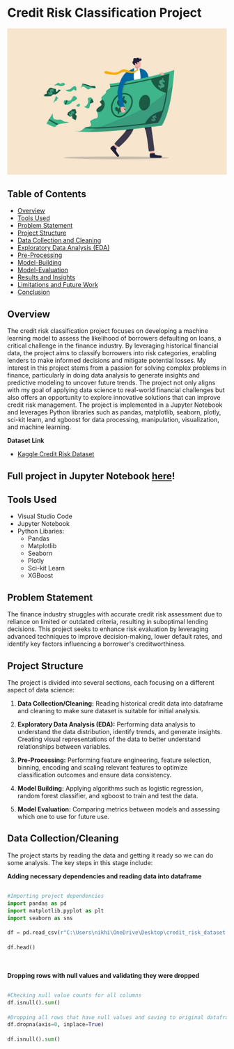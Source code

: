 # Credit Risk Classification Project
![Credit Risk Picture](https://github.com/NikhilInampudi/Credit-Risk-Classification/blob/50634a931067490d3a5fe12af0637f24ac896de1/Credit%20Risk%20Image.jpg)

## Table of Contents
- [Overview](#overview)
- [Tools Used](#tools-used)
- [Problem Statement](#problem-statement)
- [Project Structure](#project-structure)
- [Data Collection and Cleaning](#data-collection-and-cleaning)
- [Exploratory Data Analysis (EDA)](#exploratory-data-analysis)
- [Pre-Processing](#pre-processing)
- [Model-Building](#model-building)
- [Model-Evaluation](#model-evaluation)
- [Results and Insights](#results-and-insights)
- [Limitations and Future Work](#limitations-and-future-work)
- [Conclusion](#conclusion)

## Overview
The credit risk classification project focuses on developing a machine learning model to assess the likelihood of borrowers defaulting on 
loans, a critical challenge in the finance industry. By leveraging historical financial data, the project aims to classify borrowers into risk 
categories, enabling lenders to make informed decisions and mitigate potential losses. My interest in this project stems from a passion for 
solving complex problems in finance, particularly in doing data analysis to generate insights and predictive modeling to uncover future trends. The project not 
only aligns with my goal of applying data science to real-world financial challenges but also offers an opportunity to explore innovative solutions 
that can improve credit risk management. The project is implemented in a Jupyter Notebook and leverages Python libraries such as pandas, matplotlib, 
seaborn, plotly, sci-kit learn, and xgboost for data processing, manipulation, visualization, and machine learning.

**Dataset Link**
- [Kaggle Credit Risk Dataset](https://www.kaggle.com/datasets/laotse/credit-risk-dataset)

## Full project in Jupyter Notebook [here](https://github.com/NikhilInampudi/Credit-Risk-Classification/blob/55fa2a9826c4aa0cc9c1b5d1b4c4437e92065aa7/Credit%20Risk%20Classification%20Project.ipynb)!

## Tools Used
- Visual Studio Code
- Jupyter Notebook
- Python Libaries:
  - Pandas
  - Matplotlib
  - Seaborn
  - Plotly
  - Sci-kit Learn
  - XGBoost

## Problem Statement
The finance industry struggles with accurate credit risk assessment due to reliance on limited or outdated criteria, resulting in suboptimal lending decisions. This project seeks to enhance risk evaluation by leveraging advanced techniques to improve decision-making, lower default rates, and identify key factors influencing a borrower's creditworthiness.

## Project Structure
The project is divided into several sections, each focusing on a different aspect of data science:

1. **Data Collection/Cleaning:** Reading historical credit data into dataframe and cleaning to make sure dataset is suitable for initial analysis.

2. **Exploratory Data Analysis (EDA):** Performing data analysis to understand the data distribution, identify trends, and generate insights. Creating visual representations of the data to better understand relationships between variables. 

4. **Pre-Processing:** Performing feature engineering, feature selection, binning, encoding and scaling relevant features to optimize classification outcomes and ensure data consistency. 
   
5. **Model Building:** Applying algorithms such as logistic regression, random forest classifier, and xgboost to train and test the data. 

6. **Model Evaluation:** Comparing metrics between models and assessing which one to use for future use. 


## Data Collection/Cleaning
The project starts by reading the data and getting it ready so we can do some analysis. The key steps in this stage include:

**Adding necessary dependencies and reading data into dataframe**

<div style="max-height: 400px; overflow-y: auto;">
    
```python
#Importing project dependencies
import pandas as pd
import matplotlib.pyplot as plt
import seaborn as sns

df = pd.read_csv(r"C:\Users\nikhi\OneDrive\Desktop\credit_risk_dataset.csv")

df.head()
```
<br><br>
**Dropping rows with null values and validating they were dropped**
<div style="max-height: 400px; overflow-y: auto;">
    
```python
#Checking null value counts for all columns
df.isnull().sum()

#Dropping all rows that have null values and saving to original dataframe
df.dropna(axis=0, inplace=True)

df.isnull().sum()
```
<br><br>
**Understanding class balance/imbalance for our target variable**
<div style="max-height: 400px; overflow-y: auto;">
    
```python
#Checking value count for target variable to see class balance/imbalance
df['loan_status'].value_counts()
```
<br><br>
*Initial data cleaning is short as data came in a mostly structured format. Most of the data cleaning/transformation will be performed during the pre-processing stage*

## Exploratory Data Analysis
Exploratory Data Analysis (EDA) is a critical step in the data analysis process. It involves investigating and summarizing the main characteristics of a dataset, often using visual methods, to understand its structure, patterns, and relationships before applying more formal statistical techniques or machine learning models. In this phase, I used different visualization techniques and methods to identify correlations between variables, visualize distributions, and assess critical financial features.

**Using line plot to check how age compares to income. This shows as there is no linear relationship until the person is 120 years or older.**

<div style="max-height: 400px; overflow-y: auto;">
    
```python
#Plotting to see if any relationship between age and income
fig, ax = plt.subplots(figsize=(15, 6))
sns.lineplot(x='person_age', y='person_income', data=df, ax=ax)
plt.title('Income vs Age')
plt.xlabel('Age')
plt.ylabel('Income')
plt.show()
```

<img src="https://github.com/NikhilInampudi/Credit-Risk-Classification/blob/6295c4ebff1a42b9072944e8c214d05c7cd46e8b/Visualizations/Income%20vs%20Age%20Visual.png" width="900" height="400" />

<br><br>
**Using line plot to check how employment length compares to income. This shows us there are fluctuations until someone has been employed for longer than 40 months.**

<div style="max-height: 400px; overflow-y: auto;">
    
```python
fig, ax = plt.subplots(figsize=(15, 6))
sns.lineplot(x='person_emp_length', y='person_income', data=df, ax=ax)
```

<img src="https://github.com/NikhilInampudi/Credit-Risk-Classification/blob/6295c4ebff1a42b9072944e8c214d05c7cd46e8b/Visualizations/Employment%20Length%20vs%20Income%20Visual.png" width="900" height="400" />

<br><br>
**Using line plot to check how loan amount compares to income. This shows us there are is no real linear relationship between the two.**

<div style="max-height: 400px; overflow-y: auto;">
    
```python
#Plotting to see if any relationship between loan amount and income
fig, ax = plt.subplots(figsize=(15, 6))
sns.lineplot(x='loan_amnt', y='person_income', data=df, ax=ax)
```

<img src="https://github.com/NikhilInampudi/Credit-Risk-Classification/blob/6295c4ebff1a42b9072944e8c214d05c7cd46e8b/Visualizations/Loan%20Amount%20vs%20Income%20Visual.png" width="900" height="400" />

<br><br>
**Using correlation heatmap to see all my numerical variables relate to one another. As seen here, multiple variables such as credit history length/age and loan percent income/loan amount have a high correlation with one another. These may need to be dealt with by merging or dropping to prevent multicollinearity.**

<div style="max-height: 400px; overflow-y: auto;">
    
```python
#Using seaborn heatmap for better correlation visualization
fig, ax = plt.subplots() 
fig.set_size_inches(15,8)
sns.heatmap(df_numeric.corr(), vmax =.8, square = True, annot = True,cmap='Blues' )
plt.title('Confusion Matrix',fontsize=15);
```

<img src="https://github.com/NikhilInampudi/Credit-Risk-Classification/blob/aa7dc62b43af4a560e4bd42875242eb4dfb4a2dc/Visualizations/Credit%20Risk%20Confusion%20Matrix.png" width="900" height="700" />

<br><br>
**Plotly pie chart to visualize distributino of home ownership. This tells us an overwhelming majority of people are stil paying for their living situation. This is often a huge expense for someone to pay for and could have an effect on someones likelihood of defaulting on a loan as they have less leftover income.**

<div style="max-height: 400px; overflow-y: auto;">
    
```python
#Plotly pie chart to see distribution of home ownership 
import plotly.express as px

home_counts = df.person_home_ownership.value_counts()

fig=px.pie(values = home_counts.values,
           names = home_counts.index,
           color_discrete_sequence=px.colors.sequential.Mint,
           title = 'Home Ownership Distribution'
           )
fig.update_traces(textinfo='label+percent+value', textfont_size=13,
                  marker=dict(line=dict(color='#102000', width=0.2)))

fig.update_layout(width=800, height=600)

fig.show()
```

<img src="https://github.com/NikhilInampudi/Credit-Risk-Classification/blob/506e59afda2732565c70022b3dbf90cbe59ab003/Visualizations/Home%20Ownership%20Pie%20Chart.png" width="900" height="650" />

<br><br>
**Plotly pie chart to visualize distributino of different loan grades. Based on this results we can see that around 80% of individuals have a satisfactory rating (A-C) and a mminority of individuals have a bad rating (D-G). This would probably have a big effect on credit worthinesss as this is going off of someones prior history of using credit.**

<div style="max-height: 400px; overflow-y: auto;">
    
```python
#Plotly pie chart to see distribution of loan grades
import plotly.express as px

loan_grade_counts = df.loan_grade.value_counts()

fig=px.pie(values = loan_grade_counts.values,
           names = loan_grade_counts.index,
           color_discrete_sequence=px.colors.sequential.Mint,
           title = 'Loan Grades Distribution'
           )
fig.update_traces(textinfo='label+percent+value', textfont_size=13,
                  marker=dict(line=dict(color='#102000', width=0.2)))

fig.update_layout(width=800, height=600)

fig.show()
```

<img src="https://github.com/NikhilInampudi/Credit-Risk-Classification/blob/506e59afda2732565c70022b3dbf90cbe59ab003/Visualizations/Loan%20Grade%20Pie%20Chart.png" width="900" height="650" />

<br><br>
**Plotly histogram chart to visualize distribution of different loan intents. This distribution is uniform and shows us that there are multiple probable reasons for trying to get a loan**

<div style="max-height: 400px; overflow-y: auto;">
    
```python
#Plotly pie chart to see distribution of loan grades
import plotly.express as px

loan_grade_counts = df.loan_grade.value_counts()

fig=px.pie(values = loan_grade_counts.values,
           names = loan_grade_counts.index,
           color_discrete_sequence=px.colors.sequential.Mint,
           title = 'Loan Grades Distribution'
           )
fig.update_traces(textinfo='label+percent+value', textfont_size=13,
                  marker=dict(line=dict(color='#102000', width=0.2)))

fig.update_layout(width=800, height=600)

fig.show()
```

<img src="https://github.com/NikhilInampudi/Credit-Risk-Classification/blob/506e59afda2732565c70022b3dbf90cbe59ab003/Visualizations/Loan%20Intent%20Bar%20Chart.png" width="1300" height="500" />

<br><br>
**Plotly histogram to visualize count distribution of credit history lengths. This shows us that the data is right skewed and an overwhelming majority of individuals have had credit for only 0-5 years with a moderate amount having credit for 5-10 years. 

<div style="max-height: 400px; overflow-y: auto;">
    
```python
#Plotly histogram to see distribution of credit history lengths
fig=px.histogram(df, x = 'cb_person_cred_hist_length',histnorm = 'density', 
                 text_auto = '.2f',template = 'presentation', title = 'Credit History Length Distribution',
                 color_discrete_sequence=px.colors.sequential.Mint)
fig.update_layout()

fig.update_layout(width=1000, height=650)

fig.show()
```

<img src="https://github.com/NikhilInampudi/Credit-Risk-Classification/blob/506e59afda2732565c70022b3dbf90cbe59ab003/Visualizations/Credit%20History%20Length%20Density.png" width="1100" height="650" />

<br><br>
**Seaborn pairplot to see how all the variables relate to one another with the data points color separated by their loan status. This gives us insight into whether someone defaulted on their loan based around a certain metric.**

<div style="max-height: 400px; overflow-y: auto;">
    
```python
#Using seaborn pairplot to see relationships between all variables and identifying which data points are loan risks
sns.pairplot(df, hue='loan_status')
```

<img src="https://github.com/NikhilInampudi/Credit-Risk-Classification/blob/506e59afda2732565c70022b3dbf90cbe59ab003/Visualizations/Credit%20Risk%20Pairplot.png" width="1100" height="800" />

<br><br>
**Visualizing age count of individuals in the dataset. Most of the ages are beween 20-60 and anyone after age 80 can be considered an outlier**

<div style="max-height: 400px; overflow-y: auto;">
    
```python
#Using matplotlib bar chart to visualize count distribution for persons age
vertical = df['person_age'].value_counts().values
horizontal = df['person_age'].value_counts().index

plt.figure(figsize=(15, 6))

plt.bar(horizontal, vertical)
```

<img src="https://github.com/NikhilInampudi/Credit-Risk-Classification/blob/506e59afda2732565c70022b3dbf90cbe59ab003/Visualizations/Age%20Count%20Distribution.png" width="1500" height="600" />

<br><br>
**Visualizing employment length count of individuals in the dataset. Most of the employment lengths fall between 0-25 and anyone with employment length 40+ can be considered an outlier**

<div style="max-height: 400px; overflow-y: auto;">
    
```python
#Using matplotlib bar chart to visualize count distribution for persons employment length
vertical = df['person_emp_length'].value_counts().values
horizontal = df['person_emp_length'].value_counts().index

plt.figure(figsize=(15, 6))

plt.bar(horizontal, vertical)
```

<img src="https://github.com/NikhilInampudi/Credit-Risk-Classification/blob/506e59afda2732565c70022b3dbf90cbe59ab003/Visualizations/Employment%20Length%20Count%20Distribution.png" width="1500" height="600" />

## Pre-Processing
Preprocessing is essential in credit risk classification to ensure data quality and improve model performance. It addresses issues like missing values, noise, and outliers, which can skew results, by imputing or removing problematic data. Additionally, preprocessing involves feature engineering, where relevant features (e.g., debt-to-income ratio) are selected or created, and transformations (e.g., scaling, encoding categorical variables) are applied to make the data suitable for machine learning algorithms. This step ensures the dataset is clean, consistent, and optimized for accurate credit risk prediction.

<br><br>
### Addressing Outliers
**Identifying value counts for people who are 80 years old+ and dropping them**

<div style="max-height: 400px; overflow-y: auto;">
    
```python
#Seeing how many values there are for people older than 80
print((df['person_age'].value_counts().values>80).sum())

#Dropping age above 80 because they are outliers
df = df.drop(df[df['person_age'] > 80].index, axis=0)
```

<br><br>
**Identifying value counts for people who have employment lengths above 40 and dropping them**

<div style="max-height: 400px; overflow-y: auto;">
    
```python
#Dropping employment length above 40 because they are outliers

print((df['person_emp_length'].value_counts().values>40).sum())

df = df.drop(df[df['person_emp_length'] > 40].index, axis=0)
```

<br><br>
### Feature Engineering
**Binning numerical column "ages" into discrete categories "age group" to simplify data and make it easier to analyze**

<div style="max-height: 400px; overflow-y: auto;">
    
```python
#Categorizing ages into age groups
df['age_group'] = pd.cut(df['person_age'],
                           bins=[20, 26, 36, 46, 56, 66],
                           labels=['20-25', '26-35', '36-45', '46-55', '56-65'])
```

<br><br>
**Binning numerical column "person income" into discrete categories "income group" to simplify data and make it easier to analyze**

<div style="max-height: 400px; overflow-y: auto;">
    
```python
#Categorizing incomes into income groups
df['income_group'] = pd.cut(df['person_income'],
                           bins=[0, 25000, 50000, 75000, 100000, float('inf')],
                           labels=['low', 'low-middle', 'middle', 'high-middle', 'high'])
```

<br><br>
**Binning numerical column "loan amount" into discrete categories "loan amount group" to simplify data and make it easier to analyze**

<div style="max-height: 400px; overflow-y: auto;">
    
```python
#Categorizing loan amounts into loan amount groups
df['loan_amount_group'] = pd.cut(df['loan_amnt'],
                           bins=[0, 5000, 10000, 15000, float('inf')],
                           labels=['small', 'medium', 'large', 'very large'])
```

<br><br>
**Combining features to reduce dimensionality. Will assess if the features provide any value during model evaluation stage by using feature importance**

<div style="max-height: 400px; overflow-y: auto;">
    
```python
#Creating new columns out of existing columns
df['emp_length_to_loan_amnt_ratio'] = df['person_emp_length'] / df['loan_amnt']

df['int_rate_to_loan_amnt_ratio'] = df['loan_int_rate'] / df['loan_amnt']
```

<br><br>
**Encoding categorical variables into numbers so they can be read by machine learning algorithms and the chi square test. This is the ideal encoding method for ordinal variables but can be insufficient for nominal variables as an algorithm might try to derive an order based on the numbers. I opted for this method because I didnt want to create multiple other columns through one hot encoding and make the dataframe more cluttered.**

<div style="max-height: 400px; overflow-y: auto;">
    
```python
#Label encoding categorical variables
from sklearn.preprocessing import LabelEncoder

encoder = LabelEncoder()

for col in df.columns:
    if col in df[['person_home_ownership', 'loan_intent', 'loan_grade', 'cb_person_default_on_file', 'age_group', 'income_group', 'loan_amount_group']]:
        df[col] = encoder.fit_transform(df[col])
```

<br><br>
**Using a for loop to scale all numerical columns ensures that the features are transformed into a consistent range, enabling better interpretation and performance by the machine learning algorithm. This process helps standardize the data, preventing features with larger magnitudes from disproportionately influencing the model's learning process.**

<div style="max-height: 400px; overflow-y: auto;">
    
```python
#Scaling numerical columns
from sklearn.preprocessing import StandardScaler

scalar = StandardScaler()

categories = ['person_age', 'person_income', 'person_emp_length', 'loan_amnt', 'loan_int_rate', 'loan_percent_income', 'cb_person_cred_hist_length', 'emp_length_to_loan_amnt_ratio', 'int_rate_to_loan_amnt_ratio']

for col in categories:
        df[col] = scalar.fit_transform(df[[col]])
```

<br><br>
### Feature Selection
**Using chi squared test to assess feature signifiance amongst all the categorical variables**
<div style="max-height: 400px; overflow-y: auto;">
    
```python
#Performing Chi-Square to see significance with target variable
from sklearn.feature_selection import chi2

x = df[['person_home_ownership', 'loan_intent', 'loan_grade', 'cb_person_default_on_file', 'age_group', 'income_group']]

y = df['loan_status']

chi_scores = chi2(x, y)

chi_scores
```

<br><br>
**Visualizing the chi value output. In this chart we can see that loan grade and person home ownership have a higher significance**
<div style="max-height: 400px; overflow-y: auto;">
    
```python
#Higher the Chi-Value, the more significant
chi_values = pd.Series(chi_scores[0], index=x.columns)
chi_values.sort_values(ascending=False, inplace=True)
chi_values.plot.bar()
```

<img src="https://github.com/NikhilInampudi/Credit-Risk-Classification/blob/55fa2a9826c4aa0cc9c1b5d1b4c4437e92065aa7/Visualizations/Chi%20Value%20Bar%20Chart.png" width="1000" height="1000" />

<br><br>
**Visualizing the p-value output helps determine the statistical significance of features. A p-value below 0.05 indicates that we can reject the null hypothesis, suggesting the feature has a significant relationship with the target variable. In this analysis, the features with the highest chi-squared values also exhibit the lowest p-values, highlighting their strong association with the outcome.**
<div style="max-height: 400px; overflow-y: auto;">
    
```python
#P-Value < 0.05 is statistically significant
p_values = pd.Series(chi_scores[1], index=x.columns)
p_values.sort_values(ascending=False, inplace=True)
p_values.plot.bar()
```

<img src="https://github.com/NikhilInampudi/Credit-Risk-Classification/blob/55fa2a9826c4aa0cc9c1b5d1b4c4437e92065aa7/Visualizations/P%20Value%20Bar%20Chart.png" width="1000" height="1000" />

<br><br>
**Getting one final understanding of all variable relationships after scaling and encoding**
<div style="max-height: 400px; overflow-y: auto;">
    
```python
#Visualizing all correlations after scaling and encoding
fig, ax = plt.subplots() 
fig.set_size_inches(15,8)
sns.heatmap(df.corr(), vmax =.8, square = True, annot = True,cmap='Blues', fmt='.2f')
plt.title('Confusion Matrix',fontsize=15);
```

<img src="https://github.com/NikhilInampudi/Credit-Risk-Classification/blob/55fa2a9826c4aa0cc9c1b5d1b4c4437e92065aa7/Visualizations/All%20Variables%20Confusion%20Matrix.png" width="1000" height="1000" />


